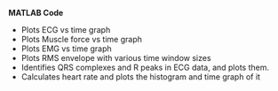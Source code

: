 **MATLAB Code**
- Plots ECG vs time graph
- Plots Muscle force vs time graph
- Plots EMG vs time graph
- Plots RMS envelope with various time window sizes
- Identifies QRS complexes and R peaks in ECG data, and plots them.
- Calculates heart rate and plots the histogram and time graph of it
